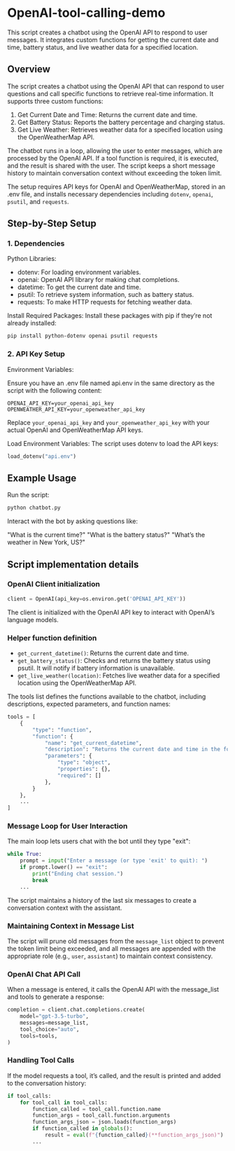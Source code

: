 # OpenAI-tool-calling-demo
This script creates a chatbot using the OpenAI API to respond to user messages. It integrates custom functions for getting the current date and time, battery status, and live weather data for a specified location.

## Overview
The script creates a chatbot using the OpenAI API that can respond to user questions and call specific functions to retrieve real-time information. It supports three custom functions:

1. Get Current Date and Time: Returns the current date and time.
2. Get Battery Status: Reports the battery percentage and charging status.
3. Get Live Weather: Retrieves weather data for a specified location using the OpenWeatherMap API.

The chatbot runs in a loop, allowing the user to enter messages, which are processed by the OpenAI API. If a tool function is required, it is executed, and the result is shared with the user. The script keeps a short message history to maintain conversation context without exceeding the token limit.

The setup requires API keys for OpenAI and OpenWeatherMap, stored in an .env file, and installs necessary dependencies including `dotenv`, `openai`, `psutil`, and `requests`.

## Step-by-Step Setup
### 1. Dependencies
Python Libraries:

- dotenv: For loading environment variables.
- openai: OpenAI API library for making chat completions.
- datetime: To get the current date and time.
- psutil: To retrieve system information, such as battery status.
- requests: To make HTTP requests for fetching weather data.

Install Required Packages: Install these packages with pip if they’re not already installed:

```bash
pip install python-dotenv openai psutil requests
```

### 2. API Key Setup

Environment Variables:

Ensure you have an .env file named api.env in the same directory as the script with the following content:
```plaintext
OPENAI_API_KEY=your_openai_api_key
OPENWEATHER_API_KEY=your_openweather_api_key
```

Replace `your_openai_api_key` and `your_openweather_api_key` with your actual OpenAI and OpenWeatherMap API keys.

Load Environment Variables: The script uses dotenv to load the API keys:

```python
load_dotenv("api.env")
```

## Example Usage
Run the script:

```bash
python chatbot.py
```

Interact with the bot by asking questions like:

"What is the current time?"
"What is the battery status?"
"What’s the weather in New York, US?"

## Script implementation details

### OpenAI Client initialization

```python
client = OpenAI(api_key=os.environ.get('OPENAI_API_KEY'))
```

The client is initialized with the OpenAI API key to interact with OpenAI’s language models.

### Helper function definition

- `get_current_datetime()`: Returns the current date and time.
- `get_battery_status()`: Checks and returns the battery status using psutil. It will notify if battery information is unavailable.
- `get_live_weather(location)`: Fetches live weather data for a specified location using the OpenWeatherMap API.

The tools list defines the functions available to the chatbot, including descriptions, expected parameters, and function names:

```python
tools = [
    {
        "type": "function",
        "function": {
            "name": "get_current_datetime",
            "description": "Returns the current date and time in the format 'YYYY-MM-DD HH:MM:SS'.",
            "parameters": {
                "type": "object",
                "properties": {},
                "required": []
            },
        }
    },
    ...
]
```

### Message Loop for User Interaction
The main loop lets users chat with the bot until they type "exit":

```python
while True:
    prompt = input("Enter a message (or type 'exit' to quit): ")
    if prompt.lower() == "exit":
        print("Ending chat session.")
        break
    ...
```

The script maintains a history of the last six messages to create a conversation context with the assistant.

### Maintaining Context in Message List

The script will prune old messages from the `message_list` object to prevent the token limit being exceeded, and all messages are appended with the appropriate role (e.g., `user`, `assistant`) to maintain context consistency.

### OpenAI Chat API Call
When a message is entered, it calls the OpenAI API with the message_list and tools to generate a response:

```python
completion = client.chat.completions.create(
    model="gpt-3.5-turbo",
    messages=message_list,
    tool_choice="auto",
    tools=tools,
)
```

### Handling Tool Calls
If the model requests a tool, it’s called, and the result is printed and added to the conversation history:

```python
if tool_calls:
    for tool_call in tool_calls:
        function_called = tool_call.function.name
        function_args = tool_call.function.arguments
        function_args_json = json.loads(function_args)
        if function_called in globals():
            result = eval(f"{function_called}(**function_args_json)")
        ...
```

